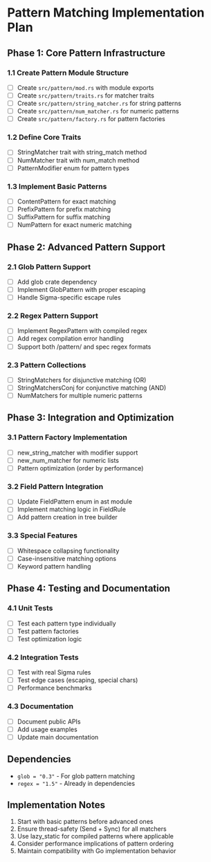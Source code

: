 # Pattern Matching Implementation Plan

## Phase 1: Core Pattern Infrastructure

### 1.1 Create Pattern Module Structure
- [ ] Create `src/pattern/mod.rs` with module exports
- [ ] Create `src/pattern/traits.rs` for matcher traits
- [ ] Create `src/pattern/string_matcher.rs` for string patterns
- [ ] Create `src/pattern/num_matcher.rs` for numeric patterns
- [ ] Create `src/pattern/factory.rs` for pattern factories

### 1.2 Define Core Traits
- [ ] StringMatcher trait with string_match method
- [ ] NumMatcher trait with num_match method
- [ ] PatternModifier enum for pattern types

### 1.3 Implement Basic Patterns
- [ ] ContentPattern for exact matching
- [ ] PrefixPattern for prefix matching
- [ ] SuffixPattern for suffix matching
- [ ] NumPattern for exact numeric matching

## Phase 2: Advanced Pattern Support

### 2.1 Glob Pattern Support
- [ ] Add glob crate dependency
- [ ] Implement GlobPattern with proper escaping
- [ ] Handle Sigma-specific escape rules

### 2.2 Regex Pattern Support
- [ ] Implement RegexPattern with compiled regex
- [ ] Add regex compilation error handling
- [ ] Support both /pattern/ and spec regex formats

### 2.3 Pattern Collections
- [ ] StringMatchers for disjunctive matching (OR)
- [ ] StringMatchersConj for conjunctive matching (AND)
- [ ] NumMatchers for multiple numeric patterns

## Phase 3: Integration and Optimization

### 3.1 Pattern Factory Implementation
- [ ] new_string_matcher with modifier support
- [ ] new_num_matcher for numeric lists
- [ ] Pattern optimization (order by performance)

### 3.2 Field Pattern Integration
- [ ] Update FieldPattern enum in ast module
- [ ] Implement matching logic in FieldRule
- [ ] Add pattern creation in tree builder

### 3.3 Special Features
- [ ] Whitespace collapsing functionality
- [ ] Case-insensitive matching options
- [ ] Keyword pattern handling

## Phase 4: Testing and Documentation

### 4.1 Unit Tests
- [ ] Test each pattern type individually
- [ ] Test pattern factories
- [ ] Test optimization logic

### 4.2 Integration Tests
- [ ] Test with real Sigma rules
- [ ] Test edge cases (escaping, special chars)
- [ ] Performance benchmarks

### 4.3 Documentation
- [ ] Document public APIs
- [ ] Add usage examples
- [ ] Update main documentation

## Dependencies

- `glob = "0.3"` - For glob pattern matching
- `regex = "1.5"` - Already in dependencies

## Implementation Notes

1. Start with basic patterns before advanced ones
2. Ensure thread-safety (Send + Sync) for all matchers
3. Use lazy_static for compiled patterns where applicable
4. Consider performance implications of pattern ordering
5. Maintain compatibility with Go implementation behavior